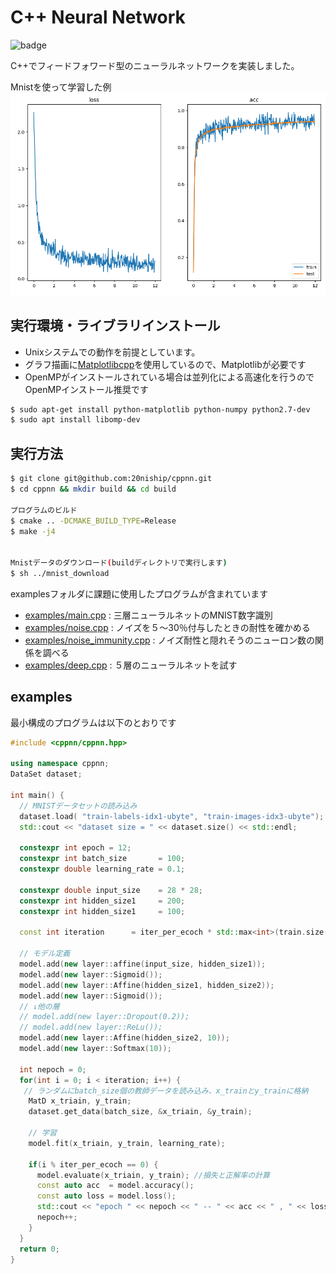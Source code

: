 # C++ Neural Network

![badge](https://github.com/20niship/cppnn/actions/workflows/build.yml/badge.svg)

C++でフィードフォワード型のニューラルネットワークを実装しました。

Mnistを使って学習した例
![result](screenshot/default.png)



## 実行環境・ライブラリインストール

- Unixシステムでの動作を前提としています。
- グラフ描画に[Matplotlibcpp](https://github.com/lava/matplotlib-cpp)を使用しているので、Matplotlibが必要です
- OpenMPがインストールされている場合は並列化による高速化を行うのでOpenMPインストール推奨です

```sh 
$ sudo apt-get install python-matplotlib python-numpy python2.7-dev
$ sudo apt install libomp-dev
```


## 実行方法
```sh
$ git clone git@github.com:20niship/cppnn.git
$ cd cppnn && mkdir build && cd build

プログラムのビルド
$ cmake .. -DCMAKE_BUILD_TYPE=Release
$ make -j4


Mnistデータのダウンロード(buildディレクトリで実行します)
$ sh ../mnist_download
```

examplesフォルダに課題に使用したプログラムが含まれています

- [examples/main.cpp](examples/main.cpp) : 三層ニューラルネットのMNIST数字識別
- [examples/noise.cpp](examples/noise.cpp) : ノイズを５〜30％付与したときの耐性を確かめる
- [examples/noise_immunity.cpp](examples/noise_immunity.cpp) : ノイズ耐性と隠れそうのニューロン数の関係を調べる
- [examples/deep.cpp](examples/deep.cpp) : ５層のニューラルネットを試す


## examples

最小構成のプログラムは以下のとおりです

```cpp
#include <cppnn/cppnn.hpp>

using namespace cppnn;
DataSet dataset;

int main() {
  // MNISTデータセットの読み込み
  dataset.load( "train-labels-idx1-ubyte", "train-images-idx3-ubyte");
  std::cout << "dataset size = " << dataset.size() << std::endl;

  constexpr int epoch = 12;
  constexpr int batch_size       = 100;
  constexpr double learning_rate = 0.1;

  constexpr double input_size    = 28 * 28;
  constexpr int hidden_size1     = 200;
  constexpr int hidden_size1     = 100;

  const int iteration      = iter_per_ecoch * std::max<int>(train.size() / batch_size, 1);

  // モデル定義
  model.add(new layer::affine(input_size, hidden_size1));
  model.add(new layer::Sigmoid());
  model.add(new layer::Affine(hidden_size1, hidden_size2));
  model.add(new layer::Sigmoid());
  // ↓他の層
  // model.add(new layer::Dropout(0.2));
  // model.add(new layer::ReLu());
  model.add(new layer::Affine(hidden_size2, 10));
  model.add(new layer::Softmax(10));

  int nepoch = 0;
  for(int i = 0; i < iteration; i++) {
   // ランダムにbatch_size個の教師データを読み込み、x_trainとy_trainに格納
    MatD x_triain, y_train;
    dataset.get_data(batch_size, &x_triain, &y_train);

    // 学習
    model.fit(x_triain, y_train, learning_rate);

    if(i % iter_per_ecoch == 0) {
      model.evaluate(x_triain, y_train); //損失と正解率の計算
      const auto acc  = model.accuracy();
      const auto loss = model.loss();
      std::cout << "epoch " << nepoch << " -- " << acc << " , " << loss << std::endl;
      nepoch++;
    }
  }
  return 0;
}
```

